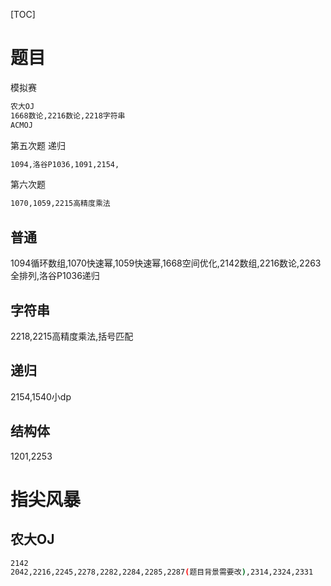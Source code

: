 [TOC]

# 题目

模拟赛

```bash
农大OJ
1668数论,2216数论,2218字符串
ACMOJ

```



第五次题 递归

```bash
1094,洛谷P1036,1091,2154,
```

第六次题

```bash
1070,1059,2215高精度乘法
```



## 普通

1094循环数组,1070快速幂,1059快速幂,1668空间优化,2142数组,2216数论,2263全排列,洛谷P1036递归

## 字符串 

2218,2215高精度乘法,括号匹配

## 递归

2154,1540小dp

## 结构体

1201,2253

# 指尖风暴

## 农大OJ

 ```bash
 2142
 2042,2216,2245,2278,2282,2284,2285,2287(题目背景需要改),2314,2324,2331
 ```

